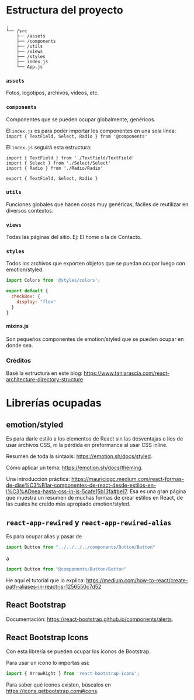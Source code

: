 # Estructura del proyecto

```
.
└── /src
    ├── /assets
    ├── /components
    ├── /utils
    ├── /views
    ├── /styles
    ├── index.js
    └── App.js
```

### `assets`
Fotos, logotipos, archivos, videos, etc.


### `components`
Componentes que se pueden ocupar globalmente, genéricos.

El `index.js` es para poder importar los componentes en una sola línea:
`import { TextField, Select, Radio } from '@components'`

El `index.js` seguirá esta estructura:
```
import { TextField } from './TextField/TextField'
import { Select } from './Select/Select'
import { Radio } from './Radio/Radio'

export { TextField, Select, Radio }
```


### `utils`
Funciones globales que hacen cosas muy genéricas, fáciles de reutilizar en diversos contextos.


### `views`
Todas las páginas del sitio. Ej: El home o la de Contacto.


### `styles`
Todos los archivos que exporten objetos que se puedan ocupar luego con emotion/styled.

```js
import Colors from '@styles/colors';

export default {
  checkBox: {
    display: "flex"
  }
}
```

#### mixins.js
Son pequeños componentes de emotion/styled que se pueden ocupar en donde sea.

### Créditos

Basé la estructura en este blog: <https://www.taniarascia.com/react-architecture-directory-structure>

# Librerías ocupadas

## emotion/styled
Es para darle estilo a los elementos de React sin las desventajas o líos de usar archivos CSS, ni la pérdida en preformance al usar CSS inline.

Resumen de toda la sintaxis: <https://emotion.sh/docs/styled>.

Cómo aplicar un tema: <https://emotion.sh/docs/theming>.

Una introducción práctica: <https://mauriciogc.medium.com/react-formas-de-dise%C3%B1ar-componentes-de-react-desde-estilos-en-l%C3%ADnea-hasta-css-in-js-5cafe15b13fa#be17>. Esa es una gran página que muestra un resumen de muchas formas de crear estilos en React, de las cuales he creído más apropiado emotion/styled.

## `react-app-rewired` y `react-app-rewired-alias`

Es para ocupar alias y pasar de

```js
import Button from "../../../../components/Button/Button"
```

a

```js
import Button from "@components/Button/Button"
```

He aquí el tutorial que lo explica: <https://medium.com/how-to-react/create-path-aliases-in-react-js-1256550c7d52>

## React Bootstrap

Documentación: <https://react-bootstrap.github.io/components/alerts>.

## React Bootstrap Icons
Con esta librería se pueden ocupar los íconos de Bootstrap.

Para usar un ícono lo importas así:

```js
import { ArrowRight } from 'react-bootstrap-icons';
```

Para saber qué íconos existen, búscalos en <https://icons.getbootstrap.com#icons>.
